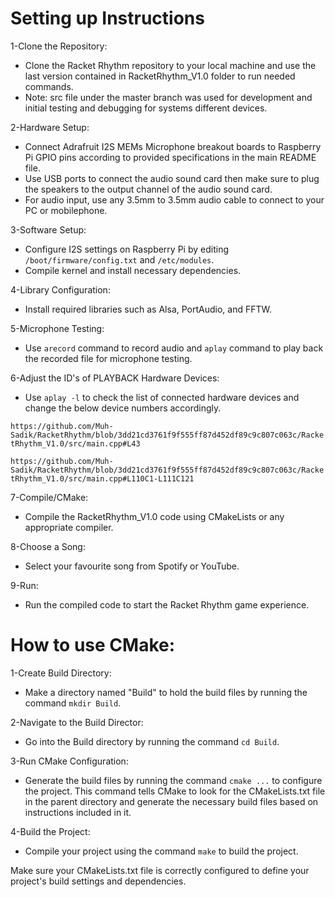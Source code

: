 # Setting up Instructions
1-Clone the Repository: 
* Clone the Racket Rhythm repository to your local machine and use the last version contained in RacketRhythm_V1.0 folder to run needed commands. 
* Note: src file under the master branch was used for development and initial testing and debugging for systems different devices.

2-Hardware Setup:
* Connect Adrafruit I2S MEMs Microphone breakout boards to Raspberry Pi GPIO pins according to provided specifications in the main README file.
* Use USB ports to connect the audio sound card then make sure to plug the speakers to the output channel of the audio sound card.
* For audio input, use any 3.5mm to 3.5mm audio cable to connect to your PC or mobilephone.

3-Software Setup:
* Configure I2S settings on Raspberry Pi by editing ```/boot/firmware/config.txt``` and ```/etc/modules```.
* Compile kernel and install necessary dependencies.

4-Library Configuration:
* Install required libraries such as Alsa, PortAudio, and FFTW.

5-Microphone Testing:
* Use ```arecord``` command to record audio and ```aplay``` command to play back the recorded file for microphone testing.

6-Adjust the ID's of PLAYBACK Hardware Devices:  
* Use ```aplay -l``` to check the list of connected hardware devices and change the below device numbers accordingly.

```https://github.com/Muh-Sadik/RacketRhythm/blob/3dd21cd3761f9f555ff87d452df89c9c807c063c/RacketRhythm_V1.0/src/main.cpp#L43```

```https://github.com/Muh-Sadik/RacketRhythm/blob/3dd21cd3761f9f555ff87d452df89c9c807c063c/RacketRhythm_V1.0/src/main.cpp#L110C1-L111C121```

7-Compile/CMake:
* Compile the RacketRhythm_V1.0 code using CMakeLists or any appropriate compiler.

8-Choose a Song:
* Select your favourite song from Spotify or YouTube.

9-Run:
* Run the compiled code to start the Racket Rhythm game experience.

# How to use CMake:
1-Create Build Directory:
* Make a directory named "Build" to hold the build files by running the command ```mkdir Build```.

2-Navigate to the Build Director:
* Go into the Build directory by running the command ```cd Build```. 

3-Run CMake Configuration:
* Generate the build files by running the command ```cmake ...```  to configure the project. This command tells CMake to look for the CMakeLists.txt file in the parent directory and generate the necessary build files based on instructions included in it.

4-Build the Project:
* Compile your project using the command ```make``` to build the project.


Make sure your CMakeLists.txt file is correctly configured to define your project's build settings and dependencies.


